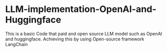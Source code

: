# LLM-implementation-OpenAI-and-Huggingface
This is a basic Code that paid and open source LLM model such as OpenAI and huggingface. Achieving this by using Open-source framework LangChain
